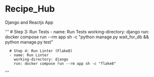 # Recipe_Hub
Django and Reactjs App

'''
      # Step 3: Run Tests
      - name: Run Tests
        working-directory: django
        run: docker compose run --rm app sh -c "python manage.py wait_for_db && python manage.py test"

      # Step 4: Run Linter (Flake8)
      - name: Run Linter
        working-directory: django
        run: docker compose run --rm app sh -c "flake8"
'''